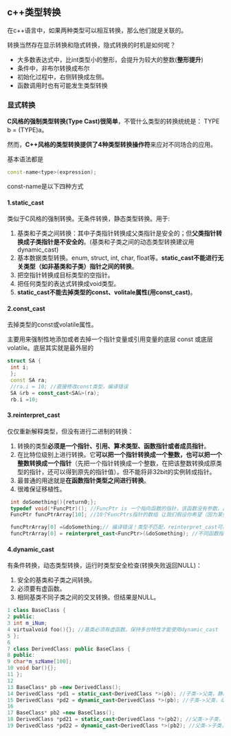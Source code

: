 ## c++类型转换
在c++语言中，如果两种类型可以相互转换，那么他们就是关联的。

转换当然存在显示转换和隐式转换，隐式转换的时机是如何呢？

 - 大多数表达式中，比int类型小的整形，会提升为较大的整数(**整形提升**)
 - 条件中，非布尔转换成布尔
 - 初始化过程中，右侧转换成左侧。
 - 函数调用时也有可能发生类型转换

### 显式转换
**C风格的强制类型转换(Type Cast)很简单**，不管什么类型的转换统统是：
TYPE b = (TYPE)a。


然而，**C++风格的类型转换提供了4种类型转换操作符**来应对不同场合的应用。

基本语法都是

``` c++
const-name<type>(expression);
```

const-name是以下四种方式

#### 1.static_cast
类似于C风格的强制转换。无条件转换，静态类型转换。用于:

1. 基类和子类之间转换：其中子类指针转换成父类指针是安全的；但**父类指针转换成子类指针是不安全的**。(基类和子类之间的动态类型转换建议用dynamic_cast)
2. 基本数据类型转换。enum, struct, int, char, float等。**static_cast不能进行无关类型（如非基类和子类）指针之间的转换**。
3. 把空指针转换成目标类型的空指针。
4. 把任何类型的表达式转换成void类型。
5. **static_cast不能去掉类型的const、volitale属性(用const_cast)**。


#### 2.const_cast
去掉类型的const或volatile属性。

主要用来强制性地添加或者去掉一个指针变量或引用变量的底层 const 或底层 volatile。底层其实就是最外层的

``` c++
struct SA {
 int i;
 };
 const SA ra;
 //ra.i = 10; //直接修改const类型，编译错误
 SA &rb = const_cast<SA&>(ra);
 rb.i =10;
```

#### 3.reinterpret_cast
仅仅重新解释类型，但没有进行二进制的转换：

1. 转换的类型**必须是一个指针、引用、算术类型、函数指针或者成员指针**。
2. 在比特位级别上进行转换。它**可以把一个指针转换成一个整数，也可以把一个整数转换成一个指针**（先把一个指针转换成一个整数，在把该整数转换成原类型的指针，还可以得到原先的指针值）。但不能将非32bit的实例转成指针。
3. 最普通的用途就是**在函数指针类型之间进行转换**。
4. 很难保证移植性。

``` c++
 int doSomething(){return0;};
 typedef void(*FuncPtr)(); //FuncPtr is 一个指向函数的指针，该函数没有参数，返回值类型为 void
 FuncPtr funcPtrArray[10]; //10个FuncPtrs指针的数组 让我们假设你希望（因为某些莫名其妙的原因）把一个指向下面函数的指针存入funcPtrArray数组：

 funcPtrArray[0] =&doSomething;// 编译错误！类型不匹配，reinterpret_cast可以让编译器以你的方法去看待它们：funcPtrArray
 funcPtrArray[0] = reinterpret_cast<FuncPtr>(&doSomething); //不同函数指针类型之间进行转换
```

#### 4.dynamic_cast
有条件转换，动态类型转换，运行时类型安全检查(转换失败返回NULL)：
1. 安全的基类和子类之间转换。
2. 必须要有虚函数。
3. 相同基类不同子类之间的交叉转换。但结果是NULL。

``` c++
1 class BaseClass {
2 public:
3 int m_iNum;
4 virtualvoid foo(){}; //基类必须有虚函数。保持多台特性才能使用dynamic_cast
5 };
6
7 class DerivedClass: public BaseClass {
8 public:
9 char*m_szName[100];
10 void bar(){};
11 };
12
13 BaseClass* pb =new DerivedClass();
14 DerivedClass *pd1 = static_cast<DerivedClass *>(pb); //子类->父类，静态类型转换，正确但不推荐
15 DerivedClass *pd2 = dynamic_cast<DerivedClass *>(pb); //子类->父类，动态类型转换，正确
16
17 BaseClass* pb2 =new BaseClass();
18 DerivedClass *pd21 = static_cast<DerivedClass *>(pb2); //父类->子类，静态类型转换，危险！访问子类m_szName成员越界
19 DerivedClass *pd22 = dynamic_cast<DerivedClass *>(pb2); //父类->子类，动态类型转换，安全的。结果是NULL
```
